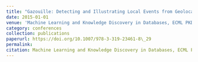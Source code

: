 ```yaml
---
title: "Gazouille: Detecting and Illustrating Local Events from Geolocalized Social Media Streams"
date: 2015-01-01
venue: 'Machine Learning and Knowledge Discovery in Databases, ECML PKDD'
category: conferences
collection: publications
paperurl: https://doi.org/10.1007/978-3-319-23461-8\_29
permalink: 
citation: Machine Learning and Knowledge Discovery in Databases, ECML PKDD.
---
```


